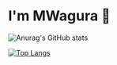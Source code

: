 # I'm MWagura 👋

![Anurag's GitHub stats](https://github-readme-stats-fxw41kh06-mary-waguras-projects.vercel.app/api?username=MaryWagura&show_icons=true&theme=radical)

[![Top Langs](https://github-readme-stats-fxw41kh06-mary-waguras-projects.vercel.app/api/top-langs/?username=MaryWagura)](https://github.com/MaryWagura/github-readme-stats)
